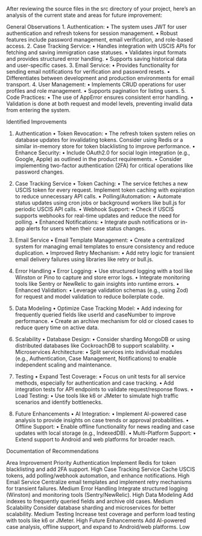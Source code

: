 After reviewing the source files in the src directory of your project, here’s an analysis of the current state and areas for future improvement:

General Observations
	1.	Authentication:
	•	The system uses JWT for user authentication and refresh tokens for session management.
	•	Robust features include password management, email verification, and role-based access.
	2.	Case Tracking Service:
	•	Handles integration with USCIS APIs for fetching and saving immigration case statuses.
	•	Validates input formats and provides structured error handling.
	•	Supports saving historical data and user-specific cases.
	3.	Email Service:
	•	Provides functionality for sending email notifications for verification and password resets.
	•	Differentiates between development and production environments for email transport.
	4.	User Management:
	•	Implements CRUD operations for user profiles and role management.
	•	Supports pagination for listing users.
	5.	Code Practices:
	•	The use of AppError ensures consistent error handling.
	•	Validation is done at both request and model levels, preventing invalid data from entering the system.

Identified Improvements

1. Authentication
	•	Token Revocation:
	•	The refresh token system relies on database updates for invalidating tokens. Consider using Redis or a similar in-memory store for token blacklisting to improve performance.
	•	Enhance Security:
	•	Include OAuth2.0 for social login integration (e.g., Google, Apple) as outlined in the product requirements.
	•	Consider implementing two-factor authentication (2FA) for critical operations like password changes.

2. Case Tracking Service
	•	Token Caching:
	•	The service fetches a new USCIS token for every request. Implement token caching with expiration to reduce unnecessary API calls.
	•	Polling/Automation:
	•	Automate status updates using cron jobs or background workers like bull.js for periodic USCIS API calls.
	•	Webhook Support:
	•	Check if USCIS supports webhooks for real-time updates and reduce the need for polling.
	•	Enhanced Notifications:
	•	Integrate push notifications or in-app alerts for users when their case status changes.

3. Email Service
	•	Email Template Management:
	•	Create a centralized system for managing email templates to ensure consistency and reduce duplication.
	•	Improved Retry Mechanism:
	•	Add retry logic for transient email delivery failures using libraries like retry or bull.js.

4. Error Handling
	•	Error Logging:
	•	Use structured logging with a tool like Winston or Pino to capture and store error logs.
	•	Integrate monitoring tools like Sentry or NewRelic to gain insights into runtime errors.
	•	Enhanced Validation:
	•	Leverage validation schemas (e.g., using Zod) for request and model validation to reduce boilerplate code.

5. Data Modeling
	•	Optimize Case Tracking Model:
	•	Add indexing for frequently queried fields like userId and caseNumber to improve performance.
	•	Create an archive mechanism for old or closed cases to reduce query time on active data.

6. Scalability
	•	Database Design:
	•	Consider sharding MongoDB or using distributed databases like CockroachDB to support scalability.
	•	Microservices Architecture:
	•	Split services into individual modules (e.g., Authentication, Case Management, Notifications) to enable independent scaling and maintenance.

7. Testing
	•	Expand Test Coverage:
	•	Focus on unit tests for all service methods, especially for authentication and case tracking.
	•	Add integration tests for API endpoints to validate request/response flows.
	•	Load Testing:
	•	Use tools like k6 or JMeter to simulate high traffic scenarios and identify bottlenecks.

8. Future Enhancements
	•	AI Integration:
	•	Implement AI-powered case analysis to provide insights on case trends or approval probabilities.
	•	Offline Support:
	•	Enable offline functionality for news reading and case updates with local storage (e.g., IndexedDB).
	•	Multi-Platform Support:
	•	Extend support to Android and web platforms for broader reach.

Documentation of Recommendations

Area	Improvement	Priority
Authentication	Implement Redis for token blacklisting and add 2FA support.	High
Case Tracking Service	Cache USCIS tokens, add polling/webhook automation, and enhance notifications.	High
Email Service	Centralize email templates and implement retry mechanisms for transient failures.	Medium
Error Handling	Integrate structured logging (Winston) and monitoring tools (Sentry/NewRelic).	High
Data Modeling	Add indexes to frequently queried fields and archive old cases.	Medium
Scalability	Consider database sharding and microservices for better scalability.	Medium
Testing	Increase test coverage and perform load testing with tools like k6 or JMeter.	High
Future Enhancements	Add AI-powered case analysis, offline support, and expand to Android/web platforms.	Low
